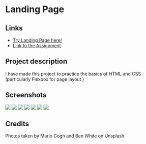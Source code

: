 # Landing Page
## Links
- [Try Landing Page here!](https://nyf005.github.io/landing-page/)
- [Link to the Assignment](https://www.theodinproject.com/paths/foundations/courses/foundations/lessons/landing-page)

## Project description
I have made this project to practice the basics of HTML and CSS (particularly Flexbox for page layout )

## Screenshots
![](https://user-images.githubusercontent.com/32721495/163601636-3c592638-207f-413e-b0bb-c930d3fd46b6.png)
![](https://user-images.githubusercontent.com/32721495/163601707-fb563208-baab-4307-897c-87025ea20d53.png)
![](https://user-images.githubusercontent.com/32721495/163601714-6fd592de-96c6-4711-a288-6739300ee2ac.png)
![](https://user-images.githubusercontent.com/32721495/163601719-0e33ed58-61b1-4dd4-9500-f2d2bf679f65.png)
![](https://user-images.githubusercontent.com/32721495/163601722-46c17a0f-7406-4643-8a26-d8d1ccc08668.png)
![](https://user-images.githubusercontent.com/32721495/163601725-383900a6-2ead-4d1c-adf1-b665f9bff9e4.png)
![](https://user-images.githubusercontent.com/32721495/163601732-005d2ac1-c021-44c1-88a1-6fdae5dee9a0.png)

## Credits
Photos taken by Mario Gogh and Ben White on Unsplash
